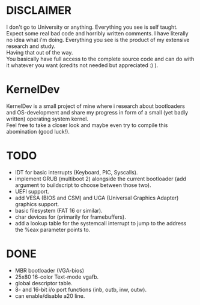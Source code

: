 # DISCLAIMER
I don't go to University or anything. Everything you see is self taught.<br>Expect some real bad code and horribly written comments. 
I have literally no idea what i'm doing. Everything you see is the product of my extensive research and study.<br>
Having that out of the way.<br>You basically have full access to the complete source code and can do with it whatever you want (credits not needed but appreciated :) ).

# KernelDev
KernelDev is a small project of mine where i research about bootloaders and OS-development and share my progress in form of a small (yet badly written) operating system kernel.<br>
Feel free to take a closer look and maybe even try to compile this abomination (good luck!).


# TODO
- IDT for basic interrupts (Keyboard, PIC, Syscalls).
- implement GRUB (multiboot 2) alongside the current bootloader (add argument to buildscript to choose between those two).
- UEFI support.
- add VESA (BIOS and CSM) and UGA (Universal Graphics Adapter) graphics support.
- basic filesystem (FAT 16 or similar).
- char devices for (primarily for framebuffers).
- add a lookup table for the systemcall interrupt to jump to the address the %eax parameter points to.

# DONE
- MBR bootloader (VGA-bios)
- 25x80 16-color Text-mode vgafb.
- global descriptor table.
- 8- and 16-bit i/o port functions (inb, outb, inw, outw).
- can enable/disable a20 line.
